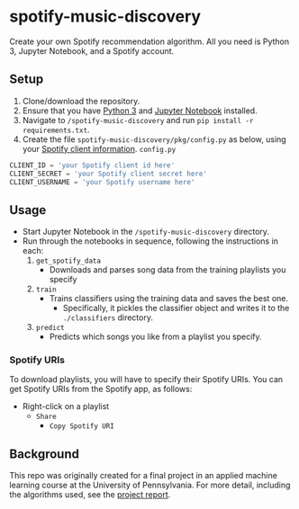# spotify-music-discovery

Create your own Spotify recommendation algorithm. All you need is Python 3, 
Jupyter Notebook, and a Spotify account. 

## Setup

1. Clone/download the repository.
2. Ensure that you have [Python 3](https://www.python.org/downloads/) and 
[Jupyter Notebook](https://jupyter.org/install) installed.
3. Navigate to `/spotify-music-discovery` and run `pip install -r requirements.txt`.
4. Create the file `spotify-music-discovery/pkg/config.py` as below, using 
your 
[Spotify client information](https://developer.spotify.com/documentation/general/guides/app-settings/#register-your-app).
  `config.py`
  ```python
  CLIENT_ID = 'your Spotify client id here'
  CLIENT_SECRET = 'your Spotify client secret here'
  CLIENT_USERNAME = 'your Spotify username here'
  ```

## Usage

- Start Jupyter Notebook in the `/spotify-music-discovery` directory.
- Run through the notebooks in sequence, following the instructions in each:
  1. `get_spotify_data`
      - Downloads and parses song data from the training playlists you specify
  2. `train`
      - Trains classifiers using the training data and saves the best one.
        - Specifically, it pickles the classifier object and writes it to the `./classifiers` directory.
  3. `predict`
      - Predicts which songs you like from a playlist you specify.

### Spotify URIs

To download playlists, you will have to specify their Spotify URIs. You can get 
Spotify URIs from the Spotify app, as follows:
- Right-click on a playlist
  - `Share`
    - `Copy Spotify URI`

## Background

This repo was originally created for a final project in an applied machine
learning course at the University of Pennsylvania. For more detail, including 
the algorithms used, see the
[project report](music_discovery_using_active_learning.pdf).
